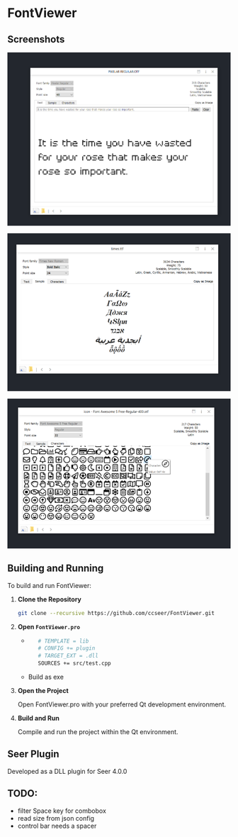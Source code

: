 # FontViewer

## Screenshots
![](res/2022-09-29-21-27-28.png)

![](res/2022-09-30-17-34-24.png)

![](res/2022-09-30-17-34-35.png)


## Building and Running

To build and run FontViewer:

1. **Clone the Repository**

   ```bash
   git clone --recursive https://github.com/ccseer/FontViewer.git
   ```
2. **Open `FontViewer.pro`**
   - ```bash
        # TEMPLATE = lib
        # CONFIG += plugin
        # TARGET_EXT = .dll
        SOURCES += src/test.cpp
        ```
   - Build as exe
3. **Open the Project**

    Open FontViewer.pro with your preferred Qt development environment.

4. **Build and Run**

    Compile and run the project within the Qt environment.





## Seer Plugin

Developed as a DLL plugin for Seer 4.0.0


## TODO:
- filter Space key for combobox
- read size from json config
- control bar needs a spacer 